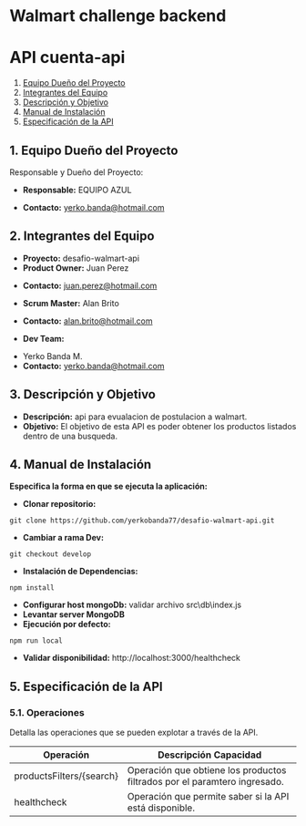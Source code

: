 # Walmart challenge backend

# API cuenta-api 
1. [Equipo Dueño del Proyecto](/README.md#1-equipo-dueño-del-proyecto)
2. [Integrantes del Equipo](/README.md#2-integrantes-del-equipo)
3. [Descripción y Objetivo](/README.md#3-descripción-y-objetivo)
4. [Manual de Instalación](/README.md#4-manual-de-instalación)
5. [Especificación de la API](/README.md#5-especificación-de-la-api)

## 1. Equipo Dueño del Proyecto
Responsable y Dueño del Proyecto:
- <b>Responsable:</b> EQUIPO AZUL
* <b>Contacto:</b> yerko.banda@hotmail.com

## 2. Integrantes del Equipo
- <b>Proyecto:</b> desafio-walmart-api
- <b>Product Owner:</b> Juan Perez
* <b>Contacto:</b> juan.perez@hotmail.com
- <b>Scrum Master:</b> Alan Brito
* <b>Contacto:</b> alan.brito@hotmail.com
- <b>Dev Team:</b>
* Yerko Banda M.
* <b>Contacto:</b> yerko.banda@hotmail.com

## 3. Descripción y Objetivo
* <b>Descripción:</b> api para evualacion de postulacion a walmart.
* <b>Objetivo:</b> El objetivo de esta API es poder obtener los productos listados dentro de una busqueda.

## 4. Manual de Instalación
<b>Especifica la forma en que se ejecuta la aplicación:</b>
<br>
* <b>Clonar repositorio:</b> 
```
git clone https://github.com/yerkobanda77/desafio-walmart-api.git
```
* <b>Cambiar a rama Dev:</b> 
```
git checkout develop
```
* <b>Instalación de Dependencias:</b>
```
npm install
```
* <b>Configurar host mongoDb:</b> validar archivo src\db\index.js
* <b>Levantar server MongoDB</b>
* <b>Ejecución por defecto:</b> 
```
npm run local
```
* <b>Validar disponibilidad:</b> http://localhost:3000/healthcheck

## 5. Especificación de la API

### 5.1. Operaciones
Detalla las operaciones que se pueden explotar a través de la API.

| <b>Operación</b> | <b>Descripción Capacidad</b> | 
| ------ | ------ | 
| productsFilters/{search} | Operación que obtiene los productos filtrados por el paramtero ingresado. |
| healthcheck | Operación que permite saber si la API está disponible. |